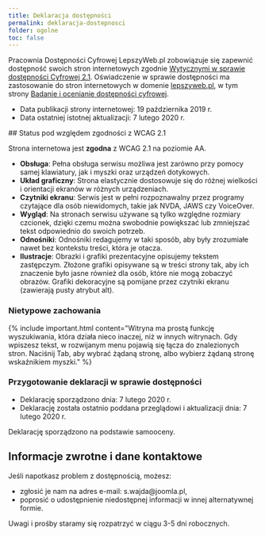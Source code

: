 ```yaml
---
title: Deklaracja dostępności
permalink: deklaracja-dostepnosci
folder: ogolne
toc: false
---
```


Pracownia Dostępności Cyfrowej LepszyWeb.pl zobowiązuje się zapewnić dostępność swoich stron internetowych zgodnie [Wytycznymi w sprawie dostępności Cyfrowej 2.1](https://wcag.lepszyweb.pl). Oświadczenie w sprawie dostępności ma zastosowanie do stron internetowych w domenie [lepszyweb.pl](https://lepszyweb.pl), w tym strony [Badanie i ocenianie dostępności cyfrowej](https://testy.lepszyweb.pl).
<ul>
    <li>Data publikacji strony internetowej: <time id="a11y-data-publikacja" datetime="2019-10-19">19 października 2019 r.</time></li>
    <li>Data ostatniej istotnej aktualizacji: <time id="a11y-data-aktualizacja" datetime="2020-02-07">7 lutego 2020 r.</time></li>
</ul>
## Status pod względem zgodności z WCAG 2.1

Strona internetowa jest <span id="a11y-status">**zgodna**</span> z WCAG 2.1 na poziomie AA.

- **Obsługa**: Pełna obsługa serwisu możliwa jest zarówno przy pomocy samej klawiatury, jak i myszki oraz urządzeń dotykowych.
- **Układ graficzny**: Strona elastycznie dostosowuje się do różnej wielkości i orientacji ekranów w różnych urządzeniach.
- **Czytniki ekranu**: Serwis jest w pełni rozpoznawalny przez programy czytające dla osób niewidomych, takie jak NVDA, JAWS czy VoiceOver.
- **Wygląd**: Na stronach serwisu używane są tylko względne rozmiary czcionek, dzięki czemu można swobodnie powiększać lub zmniejszać tekst odpowiednio do swoich potrzeb.
- **Odnośniki**: Odnośniki redagujemy w taki sposób, aby były zrozumiałe nawet bez kontekstu treści, która je otacza.
- **Ilustracje**: Obrazki i grafiki prezentacyjne opisujemy tekstem zastępczym. Złożone grafiki opisywane są w treści strony tak, aby ich znaczenie było jasne również dla osób, które nie mogą zobaczyć obrazów. Grafiki dekoracyjne są pomijane przez czytniki ekranu (zawierają pusty atrybut alt).

### Nietypowe zachowania

{% include important.html content="Witryna ma prostą funkcję wyszukiwania, która działa nieco inaczej, niż w&nbsp;innych witrynach. Gdy wpiszesz tekst, w rozwijanym menu pojawią się łącza do znalezionych stron. Naciśnij Tab, aby wybrać żądaną stronę, albo wybierz żądaną stronę wskaźnikiem myszki." %}


### Przygotowanie deklaracji w sprawie dostępności
<ul>
<li>Deklarację sporządzono dnia:  <time id="a11y-data-sporzadzenie" datetime="2020-07-07">7 lutego 2020</time> r.</li>
<li>Deklarację została ostatnio poddana przeglądowi i aktualizacji dnia:  <time id="a11y-data-deklaracja-przeglad" datetime="2020-02-07">7 lutego 2020</time> r.</li>
</ul>

Deklarację sporządzono na podstawie samooceny.


## Informacje zwrotne i dane kontaktowe
<p id="a11y-procedura">Jeśli napotkasz problem z dostępnością, możesz:</p>

<ul>
    <li>zgłosić je nam na adres e-mail: <span id="a11y-email">s.wajda@joomla.pl</span>,</li>
    <li>poprosić o udostępnienie niedostępnej informacji w innej alternatywnej formie.</li>
</ul>

<p>Uwagi i prośby staramy się rozpatrzyć w ciągu 3-5 dni robocznych.</p>

